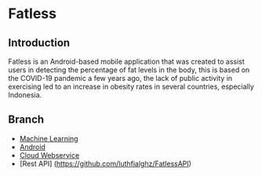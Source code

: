 # Fatless 

 ## Introduction

 Fatless is an Android-based mobile application that was created to assist users in detecting the percentage of fat levels in the body, this is based on the COVID-19 pandemic a few years ago, the lack of public activity in exercising led to an increase in obesity rates in several countries, especially Indonesia.

 ## Branch

 - [Machine Learning](https://github.com/luthfialghz/Fatless/tree/manchine_learning)
 - [Android](https://github.com/luthfialghz/Capstone-Project---DewPet-Bangkit-2022/tree/android)
 - [Cloud Webservice](https://github.com/luthfialghz/Fatless/tree/web_services)
 - [Rest API] (https://github.com/luthfialghz/FatlessAPI)
